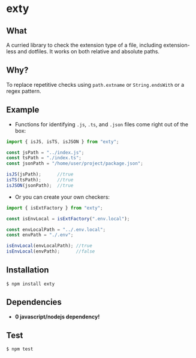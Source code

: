 # exty

## What

A curried library to check the extension type of a file, including extension-less and dotfiles. It works on both relative and absolute paths.

## Why?

To replace repetitive checks using `path.extname` or `String.endsWith` or a regex pattern.

## Example

- Functions for identifying `.js`, `.ts`, and `.json` files come right out of the box:

```javascript
import { isJS, isTS, isJSON } from "exty";

const jsPath = "../index.js";
const tsPath = "./index.ts";
const jsonPath = "/home/user/project/package.json";

isJS(jsPath);      //true
isTS(tsPath);      //true
isJSON(jsonPath);  //true
```

- Or you can create your own checkers:

```javascript
import { isExtFactory } from "exty";

const isEnvLocal = isExtFactory(".env.local");

const envLocalPath = "../.env.local";
const envPath = "./.env";

isEnvLocal(envLocalPath); //true
isEnvLocal(envPath);      //false
```

## Installation

`$ npm install exty`

## Dependencies

- **0 javascript/nodejs dependency!**

## Test

`$ npm test`
